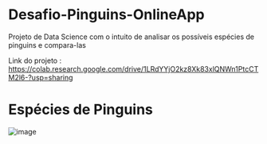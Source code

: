 # Desafio-Pinguins-OnlineApp
Projeto de Data Science com o intuito de analisar os possíveis espécies de pinguins e compara-las


Link do projeto : https://colab.research.google.com/drive/1LRdYYjO2kz8Xk83xlQNWn1PtcCTM2l6-?usp=sharing
# **Espécies de Pinguins**

![image](https://user-images.githubusercontent.com/77518236/170279527-466351f7-f7f9-4617-a043-6b69b6b90ed8.png)
